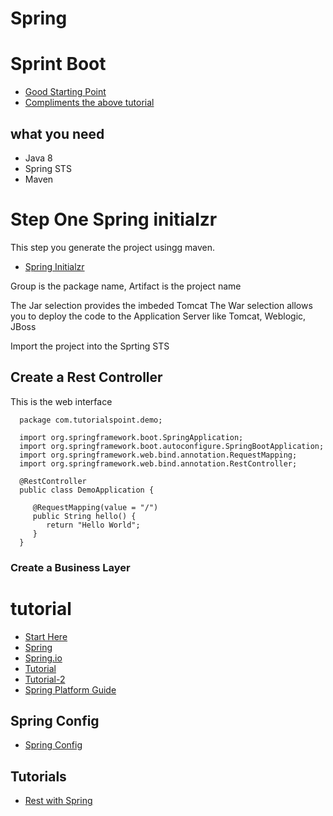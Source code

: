 # Spring

# Sprint Boot
* [Good Starting Point](https://www.youtube.com/watch?v=msXL2oDexqw&list=PLqq-6Pq4lTTbx8p2oCgcAQGQyqN8XeA1x)
* [Compliments the above tutorial](https://www.tutorialspoint.com/spring_boot/index.htm)


## what you need
* Java 8
* Spring STS
* Maven


# Step One Spring initialzr
This step you generate the project usingg maven.

* [Spring Initialzr](https://start.spring.io/)

Group is the package name,
Artifact is the project name

The Jar selection provides the imbeded Tomcat
The War selection allows you to deploy the code to the Application Server like Tomcat, Weblogic, JBoss

Import the project into the Sprting STS

## Create a Rest Controller
This is the web interface

```
  package com.tutorialspoint.demo;

  import org.springframework.boot.SpringApplication;
  import org.springframework.boot.autoconfigure.SpringBootApplication;
  import org.springframework.web.bind.annotation.RequestMapping;
  import org.springframework.web.bind.annotation.RestController;

  @RestController
  public class DemoApplication {

     @RequestMapping(value = "/")
     public String hello() {
        return "Hello World";
     }
  }
```
### Create a Business Layer

# tutorial

* [Start Here](https://www.baeldung.com/start-here)
* [Spring](https://howtodoinjava.com/spring-cloud/)
* [Spring.io](https://spring.io/)
* [Tutorial](https://www.javainuse.com/spring)
* [Tutorial-2](https://www.devglan.com/spring-cloud/spring-cloud-tutorial)
* [Spring Platform Guide](https://spring.io/guides)

## Spring Config

* [Spring Config](https://spring.io/projects/spring-cloud-config)

## Tutorials

* [Rest with Spring](https://github.com/eugenp/tutorials)
